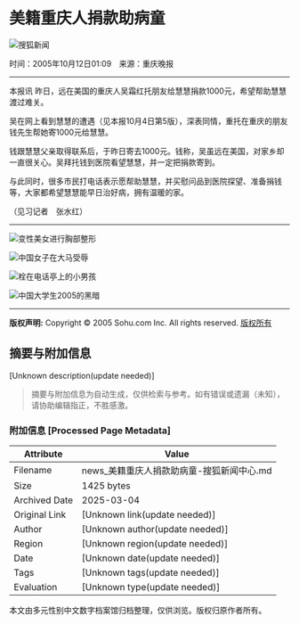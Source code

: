 # 美籍重庆人捐款助病童

![搜狐新闻](https://images.sohu.com/ccc.gif)

时间：2005年10月12日01:09　来源：重庆晚报

---

本报讯 昨日，远在美国的重庆人吴霜红托朋友给慧慧捐款1000元，希望帮助慧慧渡过难关。

吴在网上看到慧慧的遭遇（见本报10月4日第5版），深表同情，重托在重庆的朋友钱先生帮她寄1000元给慧慧。

钱跟慧慧父亲取得联系后，于昨日寄去1000元。钱称，吴虽远在美国，对家乡却一直很关心。吴拜托钱到医院看望慧慧，并一定把捐款寄到。

与此同时，很多市民打电话表示愿帮助慧慧，并买慰问品到医院探望、准备捐钱等，大家都希望慧慧能早日治好病，拥有温暖的家。

（见习记者　张水红）

---

![变性美女进行胸部整形](https://photo.pic.sohu.com/images/news/2005-12-01/108eafe2308.jpg)

![中国女子在大马受辱](https://photo.pic.sohu.com/images/news/2005-12-01/108eafbeb20.jpg)

![栓在电话亭上的小男孩](https://photo.pic.sohu.com/images/news/2005-12-01/108eaf576c3.jpg)

![中国大学生2005的黑暗](https://photo.pic.sohu.com/images/news/2005-12-01/108eb18244c.jpg)

--- 

**版权声明:** Copyright © 2005 Sohu.com Inc. All rights reserved.  [版权所有](https://www.sohu.com/about/copyright.html)
<!-- tcd_original_link https://news.sohu.com/20051012/n227173303.shtml -->


## 摘要与附加信息

<!-- tcd_abstract -->
[Unknown description(update needed)]
<!-- tcd_abstract_end -->

> 摘要与附加信息为自动生成，仅供检索与参考。如有错误或遗漏（未知），请协助编辑指正，不胜感激。

### 附加信息 [Processed Page Metadata]

| Attribute       | Value                                  |
|-----------------|----------------------------------------|
| Filename        | news_美籍重庆人捐款助病童-搜狐新闻中心.md                             |
| Size            | 1425 bytes                           |
| Archived Date   | 2025-03-04                             |
| Original Link   | [Unknown link(update needed)]                       |
| Author          | [Unknown author(update needed)]                               |
| Region          | [Unknown region(update needed)]                               |
| Date            | [Unknown date(update needed)]                                 |
| Tags            | [Unknown tags(update needed)]                                 |
| Evaluation            | [Unknown type(update needed)]                                 |
<!-- tcd_table_end -->

本文由多元性别中文数字档案馆归档整理，仅供浏览。版权归原作者所有。
